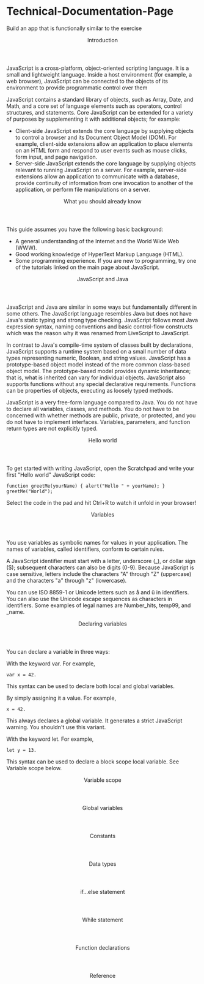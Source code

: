 # Technical-Documentation-Page
Build an app that is functionally similar to the exercise
<!DOCTYPE html>
<html>
  <head>
    <meta charset="utf-8">
    <lin rel="stylesheet" type="text/css" href="styles.css">
  </head>
  <body>
    <main id="main-doc">
      <section class="main-section" id="Introduction">
        <header>Introduction</header>
        <p>JavaScript is a cross-platform, object-oriented scripting language. It is a small and lightweight language. Inside a host environment (for example, a web browser), JavaScript can be connected to the objects of its environment to provide programmatic control over them</p>
        <p>JavaScript contains a standard library of objects, such as Array, Date, and Math, and a core set of language elements such as operators, control structures, and statements. Core JavaScript can be extended for a variety of purposes by supplementing it with additional objects; for example:</p>
        <ul>
          <li>Client-side JavaScript extends the core language by supplying objects to control a browser and its Document Object Model (DOM). For example, client-side extensions allow an application to place elements on an HTML form and respond to user events such as mouse clicks, form input, and page navigation.</li>
          <li>Server-side JavaScript extends the core language by supplying objects relevant to running JavaScript on a server. For example, server-side extensions allow an application to communicate with a database, provide continuity of information from one invocation to another of the application, or perform file manipulations on a server.</li>
        </ul>
      </section>
      <section class="main-section" id="What_you_should_already_know">
        <header>What you should already know</header>
        <p>This guide assumes you have the following basic background:</p>
        <ul>
          <li>A general understanding of the Internet and the World Wide Web (WWW).</li>
          <li>Good working knowledge of HyperText Markup Language (HTML).</li>
          <li>Some programming experience. If you are new to programming, try one of the tutorials linked on the main page about JavaScript.</li>
        </ul>
      </section>
      <section class="main-section" id="JavaScript_and_Java">
        <header>JavaScript and Java</header>
        <p>JavaScript and Java are similar in some ways but fundamentally different in some others. The JavaScript language resembles Java but does not have Java's static typing and strong type checking. JavaScript follows most Java expression syntax, naming conventions and basic control-flow constructs which was the reason why it was renamed from LiveScript to JavaScript.</p>
        <p>In contrast to Java's compile-time system of classes built by declarations, JavaScript supports a runtime system based on a small number of data types representing numeric, Boolean, and string values. JavaScript has a prototype-based object model instead of the more common class-based object model. The prototype-based model provides dynamic inheritance; that is, what is inherited can vary for individual objects. JavaScript also supports functions without any special declarative requirements. Functions can be properties of objects, executing as loosely typed methods.</p>
        <p>JavaScript is a very free-form language compared to Java. You do not have to declare all variables, classes, and methods. You do not have to be concerned with whether methods are public, private, or protected, and you do not have to implement interfaces. Variables, parameters, and function return types are not explicitly typed.</p>
      </section>
      <section class="main-section" id="Hello_world">
        <header>Hello world</header>
        <p>To get started with writing JavaScript, open the Scratchpad and write your first "Hello world" JavaScript code:</p>
        <code>function greetMe(yourName) { alert("Hello " + yourName); }
greetMe("World");</code>
        <p>Select the code in the pad and hit Ctrl+R to watch it unfold in your browser!</p>
      </section>
      <section class="main-section" id="Variables">
        <header>Variables</header>
        <p>You use variables as symbolic names for values in your application. The names of variables, called identifiers, conform to certain rules.</p>
        <p>A JavaScript identifier must start with a letter, underscore (_), or dollar sign ($); subsequent characters can also be digits (0-9). Because JavaScript is case sensitive, letters include the characters "A" through "Z" (uppercase) and the characters "a" through "z" (lowercase).</p>
        <p>You can use ISO 8859-1 or Unicode letters such as å and ü in identifiers. You can also use the Unicode escape sequences as characters in identifiers. Some examples of legal names are Number_hits, temp99, and _name.</p>
      </section>
      <section class="main-section" id="Declaring_variables">
        <header>Declaring variables</header>
        <p>You can declare a variable in three ways:</p>
        <p>With the keyword var. For example,</p>
        <code>var x = 42.</code>
        <p>This syntax can be used to declare both local and global variables.</p>
        <p>By simply assigning it a value. For example,</p>
        <code>x = 42.</code>
        <p>This always declares a global variable. It generates a strict JavaScript warning. You shouldn't use this variant.</p>
        <p>With the keyword let. For example,</p>
        <code>let y = 13.</code>
        <p>This syntax can be used to declare a block scope local variable. See Variable scope below.</p>
      </section>
      <section class="main-section" id="Variable_scope">
        <header>Variable scope</header>
      </section>
      <section class="main-section" id="Global_variables">
        <header>Global variables</header>
      </section>
      <section class="main-section" id="Constants">
        <header>Constants</header>
      </section>
      <section class="main-section" id="Data_types">
        <header>Data types</header>
      </section>
      <section class="main-section" id="if...else_statement">
        <header>if...else statement</header>
      </section>
      <section class="main-section" id="While_statement">
        <header>While statement</header>
      </section>
      <section class="main-section" id="Function_declarations">
        <header>Function declarations</header>
      </section>
      <section class="main-section" id="Reference">
        <header>Reference</header>
      </section>
    </main>
  </body>
</html>
